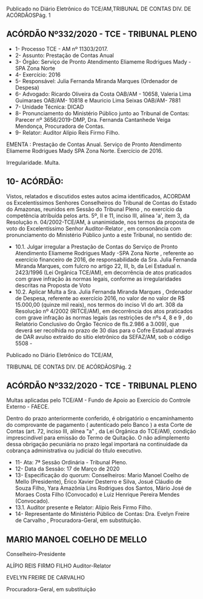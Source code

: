 Publicado  no  Diário  Eletrônico do TCE/AM,TRIBUNAL DE CONTAS DIV. DE ACÓRDÃOSPág. 1

## ACÓRDÃO Nº332/2020 - TCE - TRIBUNAL PLENO

- 1- Processo TCE - AM nº 11303/2017.
- 2- Assunto: Prestação de Contas Anual
- 3- Órgão: Serviço de Pronto Atendimento Eliameme Rodrigues Mady - SPA Zona Norte
- 4- Exercício: 2016
- 5- Responsável: Julia Fernanda Miranda Marques (Ordenador de Despesa)
- 6- Advogado: Ricardo  Oliveira  da  Costa  OAB/AM  -  10658,  Valeria  Lima  Guimaraes OAB/AM- 10818 e Mauricio Lima Seixas OAB/AM- 7881
- 7- Unidade Técnica: DICAD
- 8- Pronunciamento  do  Ministério  Público  junto  ao  Tribunal  de  Contas: Parecer  nº 3656/2019-DMP, Dra. Fernanda Cantanhede Veiga Mendonça, Procuradora de Contas.
- 9- Relator: Auditor Alípio Reis Firmo Filho.

EMENTA :  Prestação  de  Contas  Anual.  Serviço  de Pronto  Atendimento  Eliameme  Rodrigues  Mady  SPA Zona Norte. Exercício de 2016.

Irregularidade. Multa.

## 10-  ACÓRDÃO:

Vistos, relatados e discutidos estes autos acima identificados, ACORDAM os Excelentíssimos Senhores Conselheiros do Tribunal de Contas do Estado do Amazonas, reunidos em Sessão do Tribunal Pleno , no exercício da competência atribuída pelos arts. 5º, II e 11, inciso III, alínea 'a', item 3, da Resolução n. 04/2002-TCE/AM, à unanimidade, nos termos da proposta de voto do Excelentíssimo Senhor Auditor-Relator , em consonância com pronunciamento do Ministério Público junto a este Tribunal, no sentido de:

- 10.1. Julgar  irregular a Prestação  de  Contas  do Serviço  de  Pronto Atendimento Eliameme Rodrigues Mady -SPA Zona Norte , referente ao exercício financeiro de 2016, de responsabilidade da Sra. Julia Fernanda Miranda Marques, com fulcro no artigo 22, III, b, da Lei Estadual n. 2423/1996 (Lei Orgânica TCE/AM), em decorrência de atos praticados com grave infração às normas legais, conforme as irregularidades descritas na Proposta de Voto
- 10.2. Aplicar Multa a Sra. Julia Fernanda Miranda Marques , Ordenador de Despesa,  referente  ao  exercício  2016,  no  valor  de   no  valor  de R$ 15.000,00 (quinze  mil  reais),  nos  termos  do  inciso  VI  do  art.  308  da Resolução nº 4/2002 (RITCE/AM), em decorrência dos atos praticados com grave infração às normas legais (as restrições de nºs 4, 8 e 9 , do Relatório Conclusivo do Órgão Técnico de fls.2.986 a 3.009), que deverá ser recolhida no prazo de 30 dias para o Cofre Estadual através de DAR avulso  extraído  do  sítio  eletrônico  da  SEFAZ/AM,  sob  o  código  5508  -

Publicado  no  Diário  Eletrônico do TCE/AM,

TRIBUNAL DE CONTAS DIV. DE ACÓRDÃOSPág. 2

## ACÓRDÃO Nº332/2020 - TCE - TRIBUNAL PLENO

Multas  aplicadas  pelo  TCE/AM  -  Fundo  de  Apoio  ao  Exercício  do Controle Externo - FAECE.

Dentro do prazo anteriormente conferido, é obrigatório o encaminhamento  do  comprovante  de  pagamento  ( autenticado pelo Banco )  a  esta  Corte  de  Contas  (art.  72,  inciso  III,  alínea  "a"  ,  da  Lei Orgânica do TCE/AM), condição imprescindível para emissão do Termo de Quitação. O não adimplemento dessa obrigação pecuniária no prazo legal importará na continuidade da cobrança administrativa ou judicial do título executivo.

- 11-  Ata: 7ª Sessão Ordinária - Tribunal Pleno.
- 12-  Data da Sessão: 17 de Março de 2020
- 13-  Especificação do quorum: Conselheiros: Mario Manoel Coelho de Mello (Presidente),  Érico  Xavier  Desterro  e  Silva,  Josué  Cláudio  de  Souza  Filho,  Yara Amazônia Lins Rodrigues dos Santos, Mário José de Moraes Costa Filho (Convocado) e Luiz Henrique Pereira Mendes (Convocado).
- 13.1. Auditor presente e Relator: Alípio Reis Firmo Filho.
- 14-  Representante do Ministério Público de Contas: Dra. Evelyn Freire de Carvalho , Procuradora-Geral, em substituição.

## MARIO MANOEL COELHO DE MELLO

Conselheiro-Presidente

ALÍPIO REIS FIRMO FILHO Auditor-Relator

EVELYN FREIRE DE CARVALHO

Procuradora-Geral, em substituição